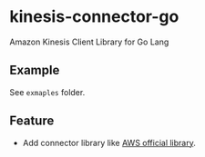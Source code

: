 # kinesis-connector-go

Amazon Kinesis Client Library for Go Lang

## Example

See ```exmaples``` folder.

## Feature

* Add connector library like [AWS official library](https://github.com/awslabs/amazon-kinesis-connectors).
